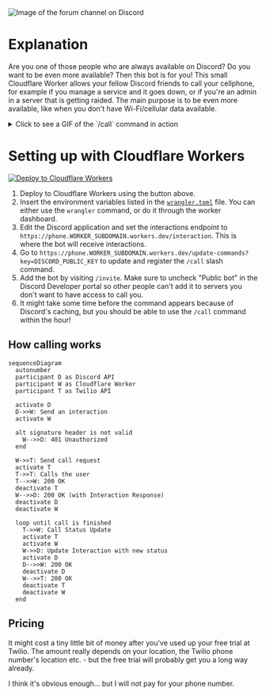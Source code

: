<picture>
  <source media="(prefers-color-scheme: dark)" srcset="https://socialify.git.ci/biaw/phone/image?custom_language=Discord&description=1&font=Inter&forks=1&language=1&name=1&owner=1&pattern=Plus&stargazers=1&theme=Dark&logo=https%3A%2F%2Fwww.svgrepo.com%2Fshow%2F354472%2Ftwilio-icon.svg">
  <img alt="Image of the forum channel on Discord" src="https://socialify.git.ci/biaw/phone/image?custom_language=Discord&description=1&font=Inter&forks=1&language=1&name=1&owner=1&pattern=Plus&stargazers=1&theme=Light&logo=https%3A%2F%2Fwww.svgrepo.com%2Fshow%2F354472%2Ftwilio-icon.svg">
</picture>

# Explanation

Are you one of those people who are always available on Discord? Do you want to be even more available? Then this bot is for you! This small Cloudflare Worker allows your fellow Discord friends to call your cellphone, for example if you manage a service and it goes down, or if you're an admin in a server that is getting raided. The main purpose is to be even more available, like when you don't have Wi-Fi/cellular data available.

<details>
  <summary>Click to see a GIF of the `/call` command in action</summary>
  <!-- todo make this into a video (#167) -->

  ![biaw phone optimized](https://user-images.githubusercontent.com/10573728/178745844-a582e66a-9865-44cd-b6ef-15dd8ca023f6.gif)
</details>

# Setting up with Cloudflare Workers

[![Deploy to Cloudflare Workers](https://deploy.workers.cloudflare.com/button)](https://deploy.workers.cloudflare.com/?url=https://github.com/biaw/phone)

1. Deploy to Cloudflare Workers using the button above.
2. Insert the environment variables listed in the [`wrangler.toml`](https://github.com/biaw/phone/blob/main/wrangler.toml) file. You can either use the `wrangler` command, or do it through the worker dashboard.
3. Edit the Discord application and set the interactions endpoint to `https://phone.WORKER_SUBDOMAIN.workers.dev/interaction`. This is where the bot will receive interactions.
4. Go to `https://phone.WORKER_SUBDOMAIN.workers.dev/update-commands?key=DISCORD_PUBLIC_KEY` to update and register the `/call` slash command.
5. Add the bot by visiting `/invite`. Make sure to uncheck "Public bot" in the Discord Developer portal so other people can't add it to servers you don't want to have access to call you.
6. It might take some time before the command appears because of Discord's caching, but you should be able to use the `/call` command within the hour!

## How calling works

```mermaid
sequenceDiagram
  autonumber
  participant D as Discord API
  participant W as Cloudflare Worker
  participant T as Twilio API

  activate D
  D->>W: Send an interaction
  activate W

  alt signature header is not valid
    W-->>D: 401 Unauthorized
  end

  W->>T: Send call request
  activate T
  T->>T: Calls the user
  T-->>W: 200 OK
  deactivate T
  W-->>D: 200 OK (with Interaction Response)
  deactivate D
  deactivate W

  loop until call is finished
    T->>W: Call Status Update
    activate T
    activate W
    W->>D: Update Interaction with new status
    activate D
    D-->>W: 200 OK
    deactivate D
    W-->>T: 200 OK
    deactivate T
    deactivate W
  end
```

## Pricing

It might cost a tiny little bit of money after you've used up your free trial at Twilio. The amount really depends on your location, the Twilio phone number's location etc. - but the free trial will probably get you a long way already.

I think it's obvious enough... but I will not pay for your phone number.
